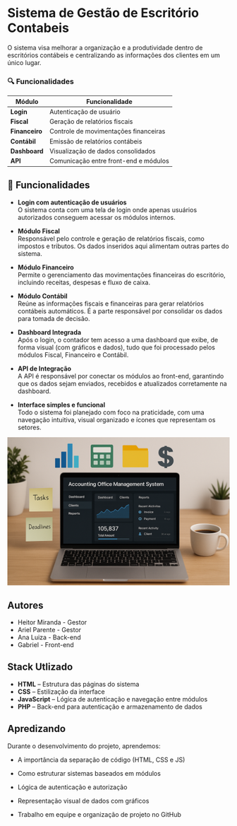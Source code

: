 
# Sistema de Gestão de Escritório Contabeis 

O sistema visa melhorar a organização e a produtividade dentro de escritórios contábeis e centralizando as informações dos clientes em um único lugar.

### 🔍 Funcionalidades

| Módulo       | Funcionalidade                        |
|--------------|---------------------------------------|
| **Login**    | Autenticação de usuário               |
| **Fiscal**   | Geração de relatórios fiscais         |
| **Financeiro** | Controle de movimentações financeiras |
| **Contábil** | Emissão de relatórios contábeis       |
| **Dashboard**| Visualização de dados consolidados    |
| **API**      | Comunicação entre front-end e módulos |

## 📌 Funcionalidades

- **Login com autenticação de usuários**  
  O sistema conta com uma tela de login onde apenas usuários autorizados conseguem acessar os módulos internos.

- **Módulo Fiscal**  
  Responsável pelo controle e geração de relatórios fiscais, como impostos e tributos. Os dados inseridos aqui alimentam outras partes do sistema.

- **Módulo Financeiro**  
  Permite o gerenciamento das movimentações financeiras do escritório, incluindo receitas, despesas e fluxo de caixa.

- **Módulo Contábil**  
  Reúne as informações fiscais e financeiras para gerar relatórios contábeis automáticos. É a parte responsável por consolidar os dados para tomada de decisão.

- **Dashboard Integrada**  
  Após o login, o contador tem acesso a uma dashboard que exibe, de forma visual (com gráficos e dados), tudo que foi processado pelos módulos Fiscal, Financeiro e Contábil.

- **API de Integração**  
  A API é responsável por conectar os módulos ao front-end, garantindo que os dados sejam enviados, recebidos e atualizados corretamente na dashboard.

- **Interface simples e funcional**  
  Todo o sistema foi planejado com foco na praticidade, com uma navegação intuitiva, visual organizado e ícones que representam os setores.

![logo](logo.png)

## Autores
- Heitor Miranda - Gestor
- Ariel Parente - Gestor
- Ana Luiza - Back-end
- Gabriel - Front-end

## Stack Utlizado 

- **HTML** – Estrutura das páginas do sistema  
- **CSS** – Estilização da interface  
- **JavaScript** – Lógica de autenticação e navegação entre módulos  
- **PHP** – Back-end para autenticação e armazenamento de dados  

## Apredizando
Durante o desenvolvimento do projeto, aprendemos:
- A importância da separação de código (HTML, CSS e JS)

- Como estruturar sistemas baseados em módulos

- Lógica de autenticação e autorização

- Representação visual de dados com gráficos

- Trabalho em equipe e organização de projeto no GitHub

